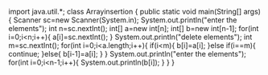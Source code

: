 import java.util.*;
class Arrayinsertion {
    public static void main(String[] args) {
        Scanner sc=new Scanner(System.in);
        System.out.println("enter the elements");
        int n=sc.nextInt();
        int[] a=new int[n];
        int[] b=new int[n-1];
        for(int i=0;i<n;i++){
            a[i]=sc.nextInt();
        }
        System.out.println("delete elements");
        int m=sc.nextInt();
        for(int i=0;i<a.length;i++){
            if(i<m){
                b[i]=a[i];
            }else if(i==m){
                continue;
            }else{
                b[i-1]=a[i];
            }
        }
        System.out.println("enter the elements");
        for(int i=0;i<n-1;i++){
            System.out.println(b[i]);
        }
    }
}
